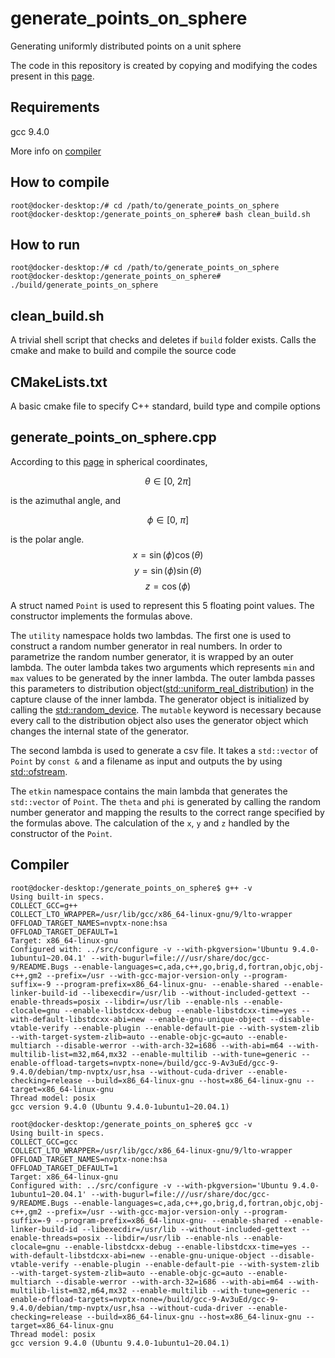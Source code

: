 # generate_points_on_sphere

Generating uniformly distributed points on a unit sphere

The code in this repository is created by copying and modifying the codes present in this [page](http://corysimon.github.io/articles/uniformdistn-on-sphere/).

## Requirements
gcc 9.4.0 

More info on [compiler](#compiler)

## How to compile
```console
root@docker-desktop:/# cd /path/to/generate_points_on_sphere
root@docker-desktop:/generate_points_on_sphere# bash clean_build.sh
```

## How to run
```console
root@docker-desktop:/# cd /path/to/generate_points_on_sphere
root@docker-desktop:/generate_points_on_sphere# ./build/generate_points_on_sphere
```

## clean_build.sh
A trivial shell script that checks and deletes if `build` folder exists.
Calls the cmake and make to build and compile the source code

## CMakeLists.txt
A basic cmake file to specify C++ standard, build type and compile options

## generate_points_on_sphere.cpp
According to this [page](http://corysimon.github.io/articles/uniformdistn-on-sphere/) in spherical coordinates,

$$\theta \in [0, \ 2\pi]$$

is the azimuthal angle, and

$$\phi \in [0, \ \pi]$$

is the polar angle.
$$x = \sin(\phi)\cos(\theta)$$
$$y = \sin(\phi)\sin(\theta)$$
$$z = \cos(\phi)$$

A struct named `Point` is used to represent this 5 floating point values. The constructor implements the formulas above.

The `utility` namespace holds two lambdas. The first one is used to construct a random number generator in real numbers. In order to parametrize the random number generator, it is wrapped by an outer lambda. The outer lambda takes two arguments which represents `min` and `max` values to be generated by the inner lambda. The outer lambda passes this parameters to distribution object([std::uniform_real_distribution](https://en.cppreference.com/w/cpp/numeric/random/uniform_real_distribution)) in the capture clause of the inner lambda. The generator object is initialized by calling the [std::random_device](https://en.cppreference.com/w/cpp/numeric/random/random_device). The `mutable` keyword is necessary because every call to the distribution object also uses the generator object which changes the internal state of the generator.

The second lambda is used to generate a csv file. It takes a `std::vector` of `Point` by `const &` and a filename as input and outputs the by using [std::ofstream](https://en.cppreference.com/w/cpp/io/basic_ofstream).

The `etkin` namespace contains the main lambda that generates the `std::vector` of `Point`. The `theta` and `phi` is generated by calling the random number generator and mapping the results to the correct range specified by the formulas above. The calculation of the `x`, `y` and `z` handled by the constructor of the `Point`.

## Compiler
```console
root@docker-desktop:/generate_points_on_sphere$ g++ -v
Using built-in specs.
COLLECT_GCC=g++
COLLECT_LTO_WRAPPER=/usr/lib/gcc/x86_64-linux-gnu/9/lto-wrapper
OFFLOAD_TARGET_NAMES=nvptx-none:hsa
OFFLOAD_TARGET_DEFAULT=1
Target: x86_64-linux-gnu
Configured with: ../src/configure -v --with-pkgversion='Ubuntu 9.4.0-1ubuntu1~20.04.1' --with-bugurl=file:///usr/share/doc/gcc-9/README.Bugs --enable-languages=c,ada,c++,go,brig,d,fortran,objc,obj-c++,gm2 --prefix=/usr --with-gcc-major-version-only --program-suffix=-9 --program-prefix=x86_64-linux-gnu- --enable-shared --enable-linker-build-id --libexecdir=/usr/lib --without-included-gettext --enable-threads=posix --libdir=/usr/lib --enable-nls --enable-clocale=gnu --enable-libstdcxx-debug --enable-libstdcxx-time=yes --with-default-libstdcxx-abi=new --enable-gnu-unique-object --disable-vtable-verify --enable-plugin --enable-default-pie --with-system-zlib --with-target-system-zlib=auto --enable-objc-gc=auto --enable-multiarch --disable-werror --with-arch-32=i686 --with-abi=m64 --with-multilib-list=m32,m64,mx32 --enable-multilib --with-tune=generic --enable-offload-targets=nvptx-none=/build/gcc-9-Av3uEd/gcc-9-9.4.0/debian/tmp-nvptx/usr,hsa --without-cuda-driver --enable-checking=release --build=x86_64-linux-gnu --host=x86_64-linux-gnu --target=x86_64-linux-gnu
Thread model: posix
gcc version 9.4.0 (Ubuntu 9.4.0-1ubuntu1~20.04.1)
```

```console
root@docker-desktop:/generate_points_on_sphere$ gcc -v
Using built-in specs.
COLLECT_GCC=gcc
COLLECT_LTO_WRAPPER=/usr/lib/gcc/x86_64-linux-gnu/9/lto-wrapper
OFFLOAD_TARGET_NAMES=nvptx-none:hsa
OFFLOAD_TARGET_DEFAULT=1
Target: x86_64-linux-gnu
Configured with: ../src/configure -v --with-pkgversion='Ubuntu 9.4.0-1ubuntu1~20.04.1' --with-bugurl=file:///usr/share/doc/gcc-9/README.Bugs --enable-languages=c,ada,c++,go,brig,d,fortran,objc,obj-c++,gm2 --prefix=/usr --with-gcc-major-version-only --program-suffix=-9 --program-prefix=x86_64-linux-gnu- --enable-shared --enable-linker-build-id --libexecdir=/usr/lib --without-included-gettext --enable-threads=posix --libdir=/usr/lib --enable-nls --enable-clocale=gnu --enable-libstdcxx-debug --enable-libstdcxx-time=yes --with-default-libstdcxx-abi=new --enable-gnu-unique-object --disable-vtable-verify --enable-plugin --enable-default-pie --with-system-zlib --with-target-system-zlib=auto --enable-objc-gc=auto --enable-multiarch --disable-werror --with-arch-32=i686 --with-abi=m64 --with-multilib-list=m32,m64,mx32 --enable-multilib --with-tune=generic --enable-offload-targets=nvptx-none=/build/gcc-9-Av3uEd/gcc-9-9.4.0/debian/tmp-nvptx/usr,hsa --without-cuda-driver --enable-checking=release --build=x86_64-linux-gnu --host=x86_64-linux-gnu --target=x86_64-linux-gnu
Thread model: posix
gcc version 9.4.0 (Ubuntu 9.4.0-1ubuntu1~20.04.1)
```

